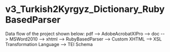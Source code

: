 # v3_Turkish2Kyrgyz_Dictionary_RubyBasedParser

Data flow of the project shown below:
pdf --> AdobeAcrobatXIPro --> doc --> MSWord2010 --> xhtml --> RubyBasedParser --> Custom XHTML --> XSL Transformation Language --> TEI Schema
